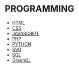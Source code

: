 # PROGRAMMING

- [HTML]()
- [CSS]()
- [JAVASCRIPT]()
- [PHP]()
- [PYTHON]()
- [SVG]()
- [SQL]()
- [GraphQL]()

